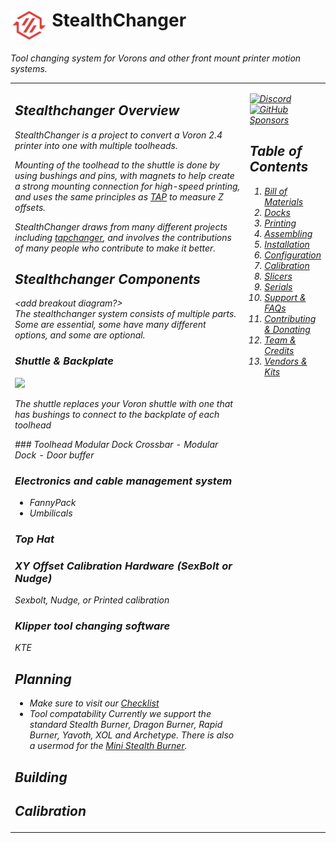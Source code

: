 # <img src="https://github.com/DraftShift/Stealthchanger/blob/main/media/Stealthchanger_logo.png?raw=true" height="50" align="top" /> StealthChanger

<em>Tool changing system for Vorons and other front mount printer motion systems.<em>

<table comment="two-column layout"><tr><td width="80%">

## Stealthchanger Overview
StealthChanger is a project to convert a Voron 2.4 printer into one with multiple toolheads.

Mounting of the toolhead to the shuttle is done by using bushings and pins, with magnets to help create a strong mounting connection for high-speed printing, and uses the same principles as [TAP](https://github.com/VoronDesign/Voron-Tap) to measure Z offsets.

StealthChanger draws from many different projects including [tapchanger](https://github.com/viesturz/tapchanger), and involves the contributions of many people who contribute to make it better. 

## Stealthchanger Components
<add breakout diagram?><br>
The stealthchanger system consists of multiple parts. Some are essential, some have many different options, and some are optional. 

### Shuttle & Backplate

<img src="https://github.com/sdylewski/StealthChanger/tree/main/media/shuttle.jpg" width="200"><br>

The shuttle replaces your Voron shuttle with one that has bushings to connect to the backplate of each toolhead
<p>
### Toolhead Modular Dock
<img src="" align=left width="300">Crossbar
- Modular Dock
- Door buffer

### Electronics and cable management system
- FannyPack
- Umbilicals

### Top Hat
<picture>

### XY Offset Calibration Hardware (SexBolt or Nudge)
Sexbolt, Nudge, or Printed calibration

### Klipper tool changing software
KTE

## Planning
- Make sure to visit our [Checklist](Checklist)
- Tool compatability
Currently we support the standard Stealth Burner, Dragon Burner, Rapid Burner, Yavoth, XOL and Archetype. There is also a usermod for the [Mini Stealth Burner](../blob/main/UserMods/jdmontgomer/MiniSB_SC).

## Building

## Calibration



</td>
<td valign="top">

 <a href="https://discord.gg/draftshift" target="_blank" alt="Join our Discord">![Discord](https://img.shields.io/discord/1226846451028725821?logo=discord&logoColor=%23ffffff&label=Join%20our%20Discord&labelColor=%237785cc&color=%23adf5ff)</a>
&nbsp;&nbsp;&nbsp;&nbsp;&nbsp;&nbsp;
<a href="https://github.com/sponsors/DraftShift" target="_blank" alt="Sponsor Us">![GitHub Sponsors](https://img.shields.io/github/sponsors/DraftShift?logo=githubsponsors&label=Sponsors&labelColor=rgb(246%2C%20248%2C%20250)&color=rgb(191%2C%2057%2C%20137))</a>

## Table of Contents
1. [Bill of Materials](Bill-of-Materials)
2. [Docks](Docks)
3. [Printing](Printing)
4. [Assembling](Assembling)
5. [Installation](Installation)
6. [Configuration](Configuration)
7. [Calibration](Calibration)
8. [Slicers](Slicers)
9. [Serials](Serials)
10. [Support & FAQs](Support-and-FAQs)
11. [Contributing & Donating](Contributing-and-Donating)
12. [Team & Credits](Team-and-Credits)
13. [Vendors & Kits](Vendors-and-Kits)

</td></tr></table>
